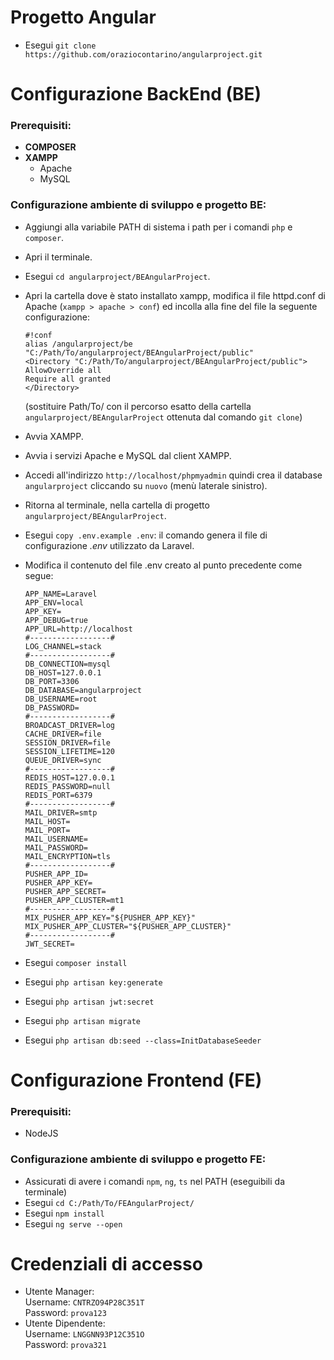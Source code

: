 # Progetto Angular
- Esegui `git clone https://github.com/oraziocontarino/angularproject.git`  
# Configurazione BackEnd (BE) 
### Prerequisiti:  
- **COMPOSER**  
- **XAMPP** 
  - Apache
  - MySQL
  
### Configurazione ambiente di sviluppo e progetto BE:
- Aggiungi alla variabile PATH di sistema i path per i comandi `php` e `composer`.
- Apri il terminale.
- Esegui `cd angularproject/BEAngularProject`.
- Apri la cartella dove è stato installato xampp, modifica il file httpd.conf di Apache (`xampp > apache > conf`) ed incolla alla fine del file la seguente configurazione:

    ```  
    #!conf  
    alias /angularproject/be "C:/Path/To/angularproject/BEAngularProject/public"  
    <Directory "C:/Path/To/angularproject/BEAngularProject/public">  
    AllowOverride all  
    Require all granted  
    </Directory>  
    ```
    (sostituire Path/To/ con il percorso esatto della cartella `angularproject/BEAngularProject` ottenuta dal comando `git clone`)

- Avvia XAMPP.
- Avvia i servizi Apache e MySQL dal client XAMPP.
- Accedi all'indirizzo `http://localhost/phpmyadmin` quindi crea il database `angularproject` cliccando su `nuovo` (menù laterale sinistro).  
- Ritorna al terminale, nella cartella di progetto `angularproject/BEAngularProject`.
- Esegui `copy .env.example .env`: il comando genera il file di configurazione *.env* utilizzato da Laravel.
- Modifica il contenuto del file .env creato al punto precedente come segue:

    ```  
    APP_NAME=Laravel
    APP_ENV=local
    APP_KEY=
    APP_DEBUG=true
    APP_URL=http://localhost
    #------------------#
    LOG_CHANNEL=stack
    #------------------#
    DB_CONNECTION=mysql
    DB_HOST=127.0.0.1
    DB_PORT=3306
    DB_DATABASE=angularproject
    DB_USERNAME=root
    DB_PASSWORD=
    #------------------#
    BROADCAST_DRIVER=log
    CACHE_DRIVER=file
    SESSION_DRIVER=file
    SESSION_LIFETIME=120
    QUEUE_DRIVER=sync
    #------------------#
    REDIS_HOST=127.0.0.1
    REDIS_PASSWORD=null
    REDIS_PORT=6379
    #------------------#
    MAIL_DRIVER=smtp
    MAIL_HOST=
    MAIL_PORT=
    MAIL_USERNAME=
    MAIL_PASSWORD=
    MAIL_ENCRYPTION=tls
    #------------------#
    PUSHER_APP_ID=
    PUSHER_APP_KEY=
    PUSHER_APP_SECRET=
    PUSHER_APP_CLUSTER=mt1
    #------------------#
    MIX_PUSHER_APP_KEY="${PUSHER_APP_KEY}"
    MIX_PUSHER_APP_CLUSTER="${PUSHER_APP_CLUSTER}"
    #------------------#
    JWT_SECRET=
    ```

- Esegui `composer install`
- Esegui `php artisan key:generate`
- Esegui `php artisan jwt:secret`
- Esegui `php artisan migrate`
- Esegui `php artisan db:seed --class=InitDatabaseSeeder`

# Configurazione Frontend (FE)  
### Prerequisiti:  
- NodeJS   
### Configurazione ambiente di sviluppo e progetto FE:
- Assicurati di avere i comandi `npm`, `ng`, `ts` nel PATH (eseguibili da terminale)
- Esegui `cd C:/Path/To/FEAngularProject/`
- Esegui `npm install`
- Esegui `ng serve --open`
 
# Credenziali di accesso  
- Utente Manager:  
  Username: `CNTRZO94P28C351T`  
  Password: `prova123`  
- Utente Dipendente:  
  Username: `LNGGNN93P12C351O`  
  Password: `prova321`  
  